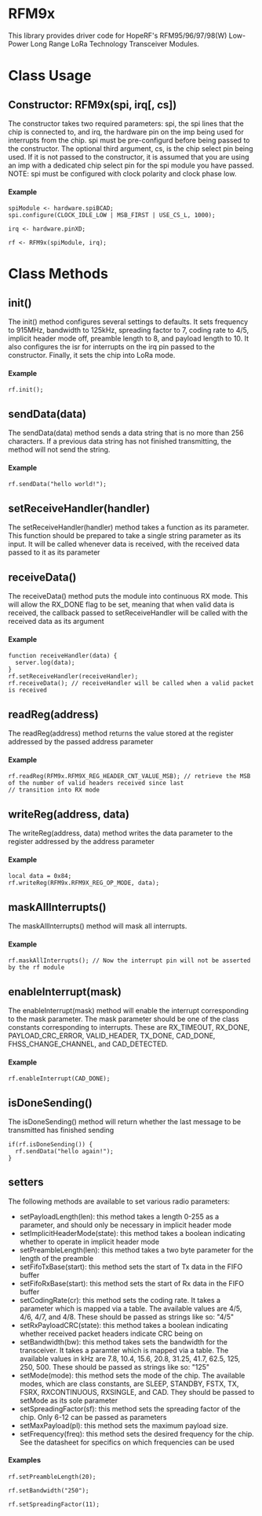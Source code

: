 # RFM9x

This library provides driver code for HopeRF's RFM95/96/97/98(W) Low-Power Long Range LoRa Technology Transceiver Modules.

# Class Usage

## Constructor: RFM9x(spi, irq[, cs]) 
The constructor takes two required parameters: spi, the spi lines that the chip is connected to, and irq, the hardware pin on the imp 
being used for interrupts from the chip. spi must be pre-configurd before being passed to the constructor. The optional third argument,
cs, is the chip select pin being used. If it is not passed to the constructor, it is assumed that you are using an imp with a
dedicated chip select pin for the spi module you have passed. NOTE: spi must be configured with clock polarity
and clock phase low.
#### Example
```
spiModule <- hardware.spiBCAD;
spi.configure(CLOCK_IDLE_LOW | MSB_FIRST | USE_CS_L, 1000);

irq <- hardware.pinXD;

rf <- RFM9x(spiModule, irq);
```

# Class Methods

## init()
The init() method configures several settings to defaults. It sets frequency to 915MHz, bandwidth to 125kHz, spreading factor to 7, 
coding rate to 4/5, implicit header mode off, preamble length to 8, and payload length to 10. It also configures the isr for
interrupts on the irq pin passed to the constructor. Finally, it sets the chip into LoRa mode.
#### Example
```
rf.init();
```

## sendData(data) 
The sendData(data) method sends a data string that is no more than 256 characters. If a previous data string has not finished transmitting, the method will not send the string.
#### Example
```
rf.sendData("hello world!");
```
## setReceiveHandler(handler)
The setReceiveHandler(handler) method takes a function as its parameter. This function should be prepared to take a single
string parameter as its input. It will be called whenever data is received, with the received data passed to it as its parameter

## receiveData()
The receiveData() method puts the module into continuous RX mode. This will allow the RX_DONE flag to be set, meaning that when
valid data is received, the callback passed to setReceiveHandler will be called with the received data as its argument
#### Example
```
function receiveHandler(data) {
  server.log(data);
}
rf.setReceiveHandler(receiveHandler);
rf.receiveData(); // receiveHandler will be called when a valid packet is received
```

## readReg(address)
The readReg(address) method returns the value stored at the register addressed by the passed address parameter
#### Example
```
rf.readReg(RFM9x.RFM9X_REG_HEADER_CNT_VALUE_MSB); // retrieve the MSB of the number of valid headers received since last
// transition into RX mode
```

## writeReg(address, data)
The writeReg(address, data) method writes the data parameter to the register addressed by the address parameter
#### Example
```
local data = 0x84;
rf.writeReg(RFM9x.RFM9X_REG_OP_MODE, data);
```

## maskAllInterrupts() 
The maskAllInterrupts() method will mask all interrupts.
#### Example
```
rf.maskAllInterrupts(); // Now the interrupt pin will not be asserted by the rf module
```

## enableInterrupt(mask)
The enableInterrupt(mask) method will enable the interrupt corresponding to the mask parameter. The mask parameter should be
one of the class constants corresponding to interrupts. These are RX_TIMEOUT, RX_DONE, PAYLOAD_CRC_ERROR, VALID_HEADER, TX_DONE,
CAD_DONE, FHSS_CHANGE_CHANNEL, and CAD_DETECTED.
#### Example
```
rf.enableInterrupt(CAD_DONE);
```

## isDoneSending()
The isDoneSending() method will return whether the last message to be transmitted has finished sending
```
if(rf.isDoneSending()) {
  rf.sendData("hello again!");
}
```

## setters
The following methods are available to set various radio parameters:
- setPayloadLength(len): this method takes a length 0-255 as a parameter, and should only be necessary in implicit header mode
- setImplicitHeaderMode(state): this method takes a boolean indicating whether to operate in implicit header mode
- setPreambleLength(len): this method takes a two byte parameter for the length of the preamble
- setFifoTxBase(start): this method sets the start of Tx data in the FIFO buffer
- setFifoRxBase(start): this method sets the start of Rx data in the FIFO buffer
- setCodingRate(cr): this method sets the coding rate. It takes a parameter which is mapped via a table. The available values are 4/5, 4/6, 4/7,
and 4/8. These should be passed as strings like so: "4/5"
- setRxPayloadCRC(state): this method takes a boolean indicating whether received packet headers indicate CRC being on
- setBandwidth(bw): this method takes sets the bandwidth for the transceiver. It takes a paramter which is mapped via a table.
The available values in kHz are 7.8, 10.4, 15.6, 20.8, 31.25, 41.7, 62.5, 125, 250, 500. These should be passed as strings like
so: "125"
- setMode(mode): this method sets the mode of the chip. The available modes, which are class constants, are SLEEP, STANDBY, FSTX,
TX, FSRX, RXCONTINUOUS, RXSINGLE, and CAD. They should be passed to setMode as its sole parameter
- setSpreadingFactor(sf): this method sets the spreading factor of the chip. Only 6-12 can be passed as parameters
- setMaxPayload(pl): this method sets the maximum payload size.
- setFrequency(freq): this method sets the desired frequency for the chip. See the datasheet for specifics on which frequencies
can be used

#### Examples
```
rf.setPreambleLength(20);

rf.setBandwidth("250");

rf.setSpreadingFactor(11);
```

